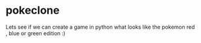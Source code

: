 # pokeclone
Lets see if we can create a game in python what looks like the pokemon red , blue or green edition :)
